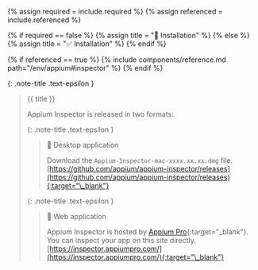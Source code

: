 <!-- LOCATION -->
<!-- _includes/components/appium/ -->

<!-- INCLUDE -->
<!-- components/appium/inspector-installation.md -->

<!-- VARIABLES -->
<!-- required:      [true, false], default to true -->
<!-- referenced:    [true, false], default to false -->


<!-- READ VARIABLES -->
{% assign required = include.required %}
{% assign referenced = include.referenced %}


<!-- DECIDE TO DISPLAY THE NECESSITY OF THE INSTALLATION -->
{% if required == false %}
    {% assign title = "🔲 Installation" %}
{% else %}
    {% assign title = "✅ Installation" %}
{% endif %}


<!-- DECIDE TO DISPLAY THE LINK OF THIS COMPONENT -->
{% if referenced == true %}
{% include components/reference.md path="/env/appium#inspector" %}
{% endif %}


<!-- MAIN CONTENT -->

{: .note-title .text-epsilon }
> {{ title }}
> 
> Appium Inspector is released in two formats:
> 
> {: .note-title .text-epsilon } 
>> 🔘 Desktop application
>>
>> Download the `Appium-Inspector-mac-xxxx.xx.xx.dmg` file.<br>
>> [https://github.com/appium/appium-inspector/releases](https://github.com/appium/appium-inspector/releases){:target="\_blank"}
>
> 
> {: .note-title .text-epsilon } 
>> 🔘 Web application
>>
>> Appium Inspector is hosted by [Appium Pro](https://appiumpro.com/){:target="\_blank"}.
>> You can inspect your app on this site directly.<br>
>> [https://inspector.appiumpro.com/](https://inspector.appiumpro.com/){:target="\_blank"}
